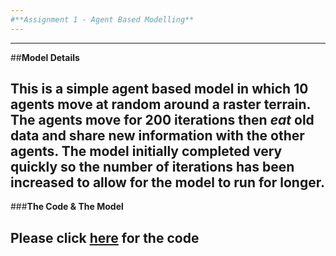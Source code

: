 ```yaml
---
#**Assignment 1 - Agent Based Modelling**
---
```

---
##**Model Details**

  This is a simple agent based model in which 10 agents move at random around a raster terrain. 
  The agents move for 200 iterations then *eat* old data and share new information with the other agents.
  The model initially completed very quickly so the number of iterations has been increased to allow for the model to run for longer.
---  
###**The Code & The Model**

  Please click [here](http://github.com/Daisymay55/Daisymay55.github.io/blob/master/ABM%20Unit%207.py) for the code
---
